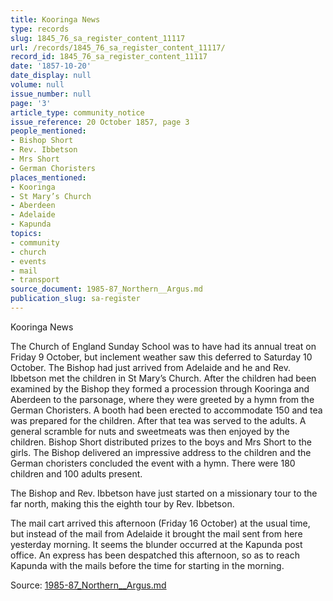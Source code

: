 ```yaml
---
title: Kooringa News
type: records
slug: 1845_76_sa_register_content_11117
url: /records/1845_76_sa_register_content_11117/
record_id: 1845_76_sa_register_content_11117
date: '1857-10-20'
date_display: null
volume: null
issue_number: null
page: '3'
article_type: community_notice
issue_reference: 20 October 1857, page 3
people_mentioned:
- Bishop Short
- Rev. Ibbetson
- Mrs Short
- German Choristers
places_mentioned:
- Kooringa
- St Mary’s Church
- Aberdeen
- Adelaide
- Kapunda
topics:
- community
- church
- events
- mail
- transport
source_document: 1985-87_Northern__Argus.md
publication_slug: sa-register
---
```


Kooringa News

The Church of England Sunday School was to have had its annual treat on Friday 9 October, but inclement weather saw this deferred to Saturday 10 October.  The Bishop had just arrived from Adelaide and he and Rev. Ibbetson met the children in St Mary’s Church.  After the children had been examined by the Bishop they formed a procession through Kooringa and Aberdeen to the parsonage, where they were greeted by a hymn from the German Choristers.  A booth had been erected to accommodate 150 and tea was prepared for the children.  After that tea was served to the adults.  A general scramble for nuts and sweetmeats was then enjoyed by the children.  Bishop Short distributed prizes to the boys and Mrs Short to the girls.  The Bishop delivered an impressive address to the children and the German choristers concluded the event with a hymn.  There were 180 children and 100 adults present.

The Bishop and Rev. Ibbetson have just started on a missionary tour to the far north, making this the eighth tour by Rev. Ibbetson.

The mail cart arrived this afternoon (Friday 16 October) at the usual time, but instead of the mail from Adelaide it brought the mail sent from here yesterday morning.  It seems the blunder occurred at the Kapunda post office.  An express has been despatched this afternoon, so as to reach Kapunda with the mails before the time for starting in the morning.

Source: [1985-87_Northern__Argus.md](/downloads/markdown/1985-87_Northern__Argus.md)
